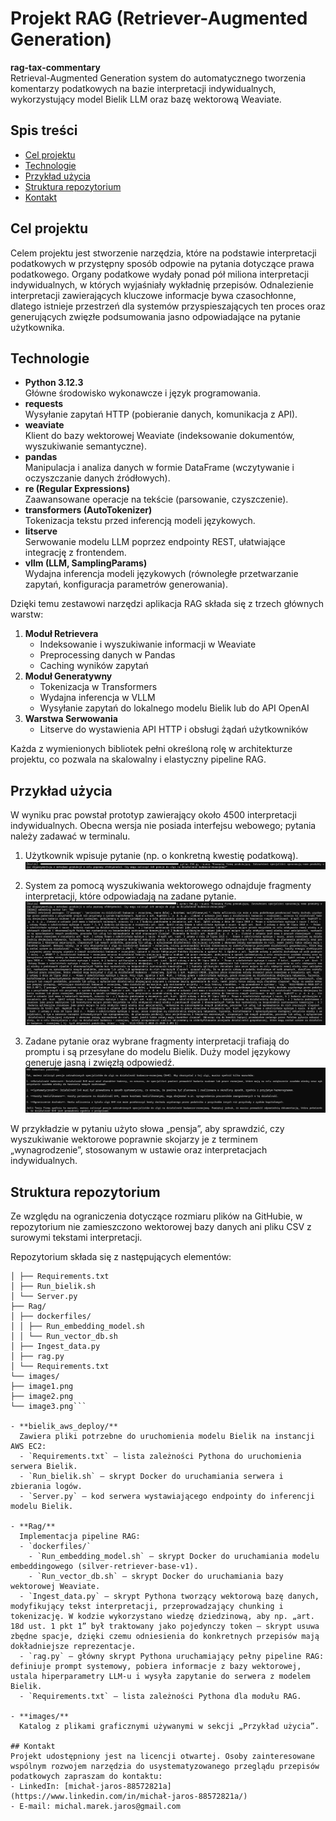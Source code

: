 # Projekt RAG (Retriever-Augmented Generation)
**rag-tax-commentary**  
Retrieval-Augmented Generation system do automatycznego tworzenia komentarzy podatkowych na bazie interpretacji indywidualnych, wykorzystujący model Bielik LLM oraz bazę wektorową Weaviate.

## Spis treści
- [Cel projektu](#cel-projektu)
- [Technologie](#technologie)
- [Przykład użycia](#przykład-użycia)
- [Struktura repozytorium](#struktura-repozytorium)
- [Kontakt](#kontakt)

## Cel projektu
Celem projektu jest stworzenie narzędzia, które na podstawie interpretacji podatkowych w przystępny sposób odpowie na pytania dotyczące prawa podatkowego. Organy podatkowe wydały ponad pół miliona interpretacji indywidualnych, w których wyjaśniały wykładnię przepisów. Odnalezienie interpretacji zawierających kluczowe informacje bywa czasochłonne, dlatego istnieje przestrzeń dla systemów przyspieszających ten proces oraz generujących zwięzłe podsumowania jasno odpowiadające na pytanie użytkownika.

## Technologie
- **Python 3.12.3**  
  Główne środowisko wykonawcze i język programowania.
- **requests**  
  Wysyłanie zapytań HTTP (pobieranie danych, komunikacja z API).
- **weaviate**  
  Klient do bazy wektorowej Weaviate (indeksowanie dokumentów, wyszukiwanie semantyczne).
- **pandas**  
  Manipulacja i analiza danych w formie DataFrame (wczytywanie i oczyszczanie danych źródłowych).
- **re (Regular Expressions)**  
  Zaawansowane operacje na tekście (parsowanie, czyszczenie).
- **transformers (AutoTokenizer)**  
  Tokenizacja tekstu przed inferencją modeli językowych.
- **litserve**  
  Serwowanie modelu LLM poprzez endpointy REST, ułatwiające integrację z frontendem.
- **vllm (LLM, SamplingParams)**  
  Wydajna inferencja modeli językowych (równoległe przetwarzanie zapytań, konfiguracja parametrów generowania).

Dzięki temu zestawowi narzędzi aplikacja RAG składa się z trzech głównych warstw:
1. **Moduł Retrievera**  
   - Indeksowanie i wyszukiwanie informacji w Weaviate  
   - Preprocessing danych w Pandas  
   - Caching wyników zapytań
2. **Moduł Generatywny**  
   - Tokenizacja w Transformers  
   - Wydajna inferencja w VLLM  
   - Wysyłanie zapytań do lokalnego modelu Bielik lub do API OpenAI
3. **Warstwa Serwowania**  
   - Litserve do wystawienia API HTTP i obsługi żądań użytkowników

Każda z wymienionych bibliotek pełni określoną rolę w architekturze projektu, co pozwala na skalowalny i elastyczny pipeline RAG.

## Przykład użycia
W wyniku prac powstał prototyp zawierający około 4500 interpretacji indywidualnych. Obecna wersja nie posiada interfejsu webowego; pytania należy zadawać w terminalu.

1. Użytkownik wpisuje pytanie (np. o konkretną kwestię podatkową).  
   ![Wpisywanie pytania w terminalu](images/image1.png)

2. System za pomocą wyszukiwania wektorowego odnajduje fragmenty interpretacji, które odpowiadają na zadane pytanie.  
   ![Wyszukiwanie odpowiednich fragmentów w bazie Weaviate](images/image2.png)

3. Zadane pytanie oraz wybrane fragmenty interpretacji trafiają do promptu i są przesyłane do modelu Bielik. Duży model językowy generuje jasną i zwięzłą odpowiedź.  
   ![Generowanie odpowiedzi przez model Bielik](images/image3.png)

W przykładzie w pytaniu użyto słowa „pensja”, aby sprawdzić, czy wyszukiwanie wektorowe poprawnie skojarzy je z terminem „wynagrodzenie”, stosowanym w ustawie oraz interpretacjach indywidualnych.

## Struktura repozytorium
Ze względu na ograniczenia dotyczące rozmiaru plików na GitHubie, w repozytorium nie zamieszczono wektorowej bazy danych ani pliku CSV z surowymi tekstami interpretacji.

Repozytorium składa się z następujących elementów:
```├── bielik_aws_deploy/
│ ├── Requirements.txt
│ ├── Run_bielik.sh
│ └── Server.py
├── Rag/
│ ├── dockerfiles/
│ │ ├── Run_embedding_model.sh
│ │ └── Run_vector_db.sh
│ ├── Ingest_data.py
│ ├── rag.py
│ └── Requirements.txt
└── images/
├── image1.png
├── image2.png
└── image3.png```

- **bielik_aws_deploy/**  
  Zawiera pliki potrzebne do uruchomienia modelu Bielik na instancji AWS EC2:
  - `Requirements.txt` – lista zależności Pythona do uruchomienia serwera Bielik.  
  - `Run_bielik.sh` – skrypt Docker do uruchamiania serwera i zbierania logów.  
  - `Server.py` – kod serwera wystawiającego endpointy do inferencji modelu Bielik.

- **Rag/**  
  Implementacja pipeline RAG:
  - `dockerfiles/`  
    - `Run_embedding_model.sh` – skrypt Docker do uruchamiania modelu embeddingowego (silver-retriever-base-v1).  
    - `Run_vector_db.sh` – skrypt Docker do uruchamiania bazy wektorowej Weaviate.  
  - `Ingest_data.py` – skrypt Pythona tworzący wektorową bazę danych, modyfikujący tekst interpretacji, przeprowadzający chunking i tokenizację. W kodzie wykorzystano wiedzę dziedzinową, aby np. „art. 18d ust. 1 pkt 1” był traktowany jako pojedynczy token – skrypt usuwa zbędne spacje, dzięki czemu odniesienia do konkretnych przepisów mają dokładniejsze reprezentacje.  
  - `rag.py` – główny skrypt Pythona uruchamiający pełny pipeline RAG: definiuje prompt systemowy, pobiera informacje z bazy wektorowej, ustala hiperparametry LLM-u i wysyła zapytanie do serwera z modelem Bielik.  
  - `Requirements.txt` – lista zależności Pythona dla modułu RAG.

- **images/**  
  Katalog z plikami graficznymi używanymi w sekcji „Przykład użycia”.

## Kontakt
Projekt udostępniony jest na licencji otwartej. Osoby zainteresowane wspólnym rozwojem narzędzia do usystematyzowanego przeglądu przepisów podatkowych zapraszam do kontaktu:  
- LinkedIn: [michał-jaros-88572821a](https://www.linkedin.com/in/michał-jaros-88572821a/)  
- E-mail: michal.marek.jaros@gmail.com  
